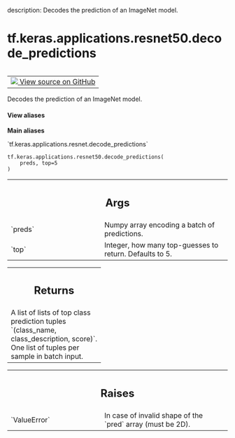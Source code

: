 description: Decodes the prediction of an ImageNet model.

<div itemscope itemtype="http://developers.google.com/ReferenceObject">
<meta itemprop="name" content="tf.keras.applications.resnet50.decode_predictions" />
<meta itemprop="path" content="Stable" />
</div>

# tf.keras.applications.resnet50.decode_predictions

<!-- Insert buttons and diff -->

<table class="tfo-notebook-buttons tfo-api nocontent" align="left">
<td>
  <a target="_blank" href="https://github.com/keras-team/keras/tree/v2.15.0/keras/applications/resnet.py#L616-L621">
    <img src="https://www.tensorflow.org/images/GitHub-Mark-32px.png" />
    View source on GitHub
  </a>
</td>
</table>



Decodes the prediction of an ImageNet model.


<section class="expandable">
  <h4 class="showalways">View aliases</h4>
  <p>
<b>Main aliases</b>
<p>`tf.keras.applications.resnet.decode_predictions`</p>
</p>
</section>

<pre class="devsite-click-to-copy prettyprint lang-py tfo-signature-link">
<code>tf.keras.applications.resnet50.decode_predictions(
    preds, top=5
)
</code></pre>



<!-- Placeholder for "Used in" -->


<!-- Tabular view -->
 <table class="responsive fixed orange">
<colgroup><col width="214px"><col></colgroup>
<tr><th colspan="2"><h2 class="add-link">Args</h2></th></tr>

<tr>
<td>
`preds`<a id="preds"></a>
</td>
<td>
Numpy array encoding a batch of predictions.
</td>
</tr><tr>
<td>
`top`<a id="top"></a>
</td>
<td>
Integer, how many top-guesses to return. Defaults to 5.
</td>
</tr>
</table>



<!-- Tabular view -->
 <table class="responsive fixed orange">
<colgroup><col width="214px"><col></colgroup>
<tr><th colspan="2"><h2 class="add-link">Returns</h2></th></tr>
<tr class="alt">
<td colspan="2">
A list of lists of top class prediction tuples
`(class_name, class_description, score)`.
One list of tuples per sample in batch input.
</td>
</tr>

</table>



<!-- Tabular view -->
 <table class="responsive fixed orange">
<colgroup><col width="214px"><col></colgroup>
<tr><th colspan="2"><h2 class="add-link">Raises</h2></th></tr>

<tr>
<td>
`ValueError`<a id="ValueError"></a>
</td>
<td>
In case of invalid shape of the `pred` array
(must be 2D).
</td>
</tr>
</table>

